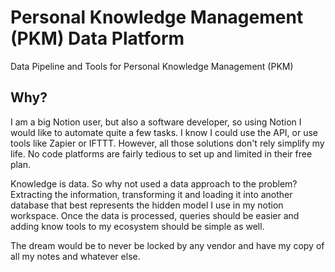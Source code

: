 # Personal Knowledge Management (PKM) Data Platform

Data Pipeline and Tools for Personal Knowledge Management (PKM)

## Why?
I am a big Notion user, but also a software developer, so using Notion I would like to automate quite a few tasks. I know I could use the API, or use tools like Zapier or IFTTT. However, all those solutions don't rely simplify my life. No code platforms are fairly tedious to set up and limited in their free plan.

Knowledge is data. So why not used a data approach to the problem? Extracting the information, transforming it and loading it into another database that best represents the hidden model I use in my notion workspace. Once the data is processed, queries should be easier and adding know tools to my ecosystem should be simple as well.

The dream would be to never be locked by any vendor and have my copy of all my notes and whatever else.

